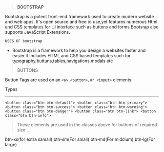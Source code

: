 > **BOOTSTRAP**

Bootstrap is a potent front-end framework used to create modern website and web apps. It's open source and free to use,yet features numerous Html and CSS  templates for Ui interface such as buttons and forms.Bootsrap also supports JavaScript Extensions.

```bash
USES OF bootstrap
```
* Bootstrap is a framework to help you design a websites faster and easier.It includes HTML and CSS based templates such for typography,buttuns,tables,navigations,modals etc

> BUTTONS 

Button Tags are used on an `<a>,<button>,or <input>` elements

Types
___
`<button class="btn btn-default">
<button class="btn btn-primary">
<button class="btn btn-success">
<button class="btn btn-warning">
<button class="btn btn-danger">
<button class="btn btn-link">
<button class="btn btn-info">`

>These elements are used in the classes above for buttons of required size .. 

btn-xs(for extra samall)
btn-sm(For small)
btn-md(For middium)
btn-lg(For large)



